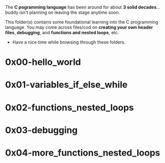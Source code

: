The **C pogramming language** has been around for about **3 solid decades**... buddy isn't planning on leaving the stage anytime soon.

This folder(s) contains some foundational learning into the C programming language. You may come across files/cod on **creating your own header files**, **debugging**, and **functions and nested loops**, etc.

* Have a nice time while browsing through these folders.

# 0x00-hello_world
# 0x01-variables_if_else_while
# 0x02-functions_nested_loops
# 0x03-debugging
# 0x04-more_functions_nested_loops
